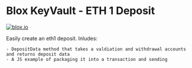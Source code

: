 # Blox KeyVault - ETH 1 Deposit 


[![blox.io](https://s3.us-east-2.amazonaws.com/app-files.blox.io/static/media/powered_by.png)](https://blox.io)

Easily create an eth1 deposit.
Inludes:

    - DepositData method that takes a valdiation and withdrawal accounts and returns deposit data
    - A JS example of packaging it into a transaction and sending

